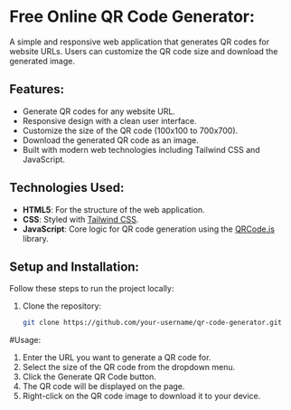 # Free Online QR Code Generator:
A simple and responsive web application that generates QR codes for website URLs. Users can customize the QR code size and download the generated image.

## Features:
- Generate QR codes for any website URL.
- Responsive design with a clean user interface.
- Customize the size of the QR code (100x100 to 700x700).
- Download the generated QR code as an image.
- Built with modern web technologies including Tailwind CSS and JavaScript.


## Technologies Used:
- **HTML5**: For the structure of the web application.
- **CSS**: Styled with [Tailwind CSS](https://tailwindcss.com/).
- **JavaScript**: Core logic for QR code generation using the [QRCode.js](https://github.com/davidshimjs/qrcodejs) library.

## Setup and Installation:
Follow these steps to run the project locally:

1. Clone the repository:

   ```bash
   git clone https://github.com/your-username/qr-code-generator.git

#Usage:
1. Enter the URL you want to generate a QR code for.
2. Select the size of the QR code from the dropdown menu.
3. Click the Generate QR Code button.
4. The QR code will be displayed on the page.
5. Right-click on the QR code image to download it to your device.
